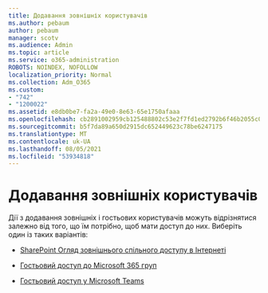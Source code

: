```yaml
---
title: Додавання зовнішніх користувачів
ms.author: pebaum
author: pebaum
manager: scotv
ms.audience: Admin
ms.topic: article
ms.service: o365-administration
ROBOTS: NOINDEX, NOFOLLOW
localization_priority: Normal
ms.collection: Adm_O365
ms.custom:
- "742"
- "1200022"
ms.assetid: e8db0be7-fa2a-49e0-8e63-65e1750afaaa
ms.openlocfilehash: cb2891002959cb125488802c53e2f7fd1ed2792b6f46b2055c0ec046c0bd4e52
ms.sourcegitcommit: b5f7da89a650d2915dc652449623c78be6247175
ms.translationtype: MT
ms.contentlocale: uk-UA
ms.lasthandoff: 08/05/2021
ms.locfileid: "53934818"
---
```

# <a name="adding-external-users"></a>Додавання зовнішніх користувачів

Дії з додавання зовнішніх і гостьових користувачів можуть відрізнятися залежно від того, що їм потрібно, щоб мати доступ до них. Виберіть один із таких варіантів:
  
- [SharePoint Огляд зовнішнього спільного доступу в Інтернеті](https://docs.microsoft.com/sharepoint/external-sharing-overview)

- [Гостьовий доступ до Microsoft 365 груп](https://support.office.com/article/guest-access-in-office-365-groups-bfc7a840-868f-4fd6-a390-f347bf51aff6)

- [Гостьовий доступ у Microsoft Teams](https://docs.microsoft.com/microsoftteams/guest-access-checklist)
